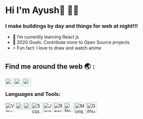  
# Hi I'm **Ayush**👋 👨‍💻 



### I make buildings by day and things for web at night!!!

- 🌱 I’m currently learning React js
- 🥅 2020 Goals: Contribute more to Open Source projects
- ⚡ Fun fact: I love to draw and watch anime



## Find me around the web :earth_asia: :

[<img align="left" alt="codeSTACKr.com" width="25px" src="http://kabramkrafts.com/wp-content/uploads/2017/04/earth.svg" />][website] 
[<img align="left" alt="codeSTACKr | LinkedIn" width="25px" src="https://cdn.worldvectorlogo.com/logos/linkedin-icon-2.svg" />][linkedin] 
[<img align="left" alt="codeSTACKr | Instagram" width="25px" src="https://cdn.worldvectorlogo.com/logos/instagram-2016.svg" />][instagram] 

<br />

### Languages and Tools:

<img align="left" alt="Visual Studio Code" width="30px" src="https://cdn.worldvectorlogo.com/logos/visual-studio-code-1.svg"  />
<img align="left" alt="HTML5" width="22px" src="https://cdn.worldvectorlogo.com/logos/html5-1.svg" />
<img align="left" alt="CSS3" width="22px" src="https://cdn.worldvectorlogo.com/logos/css-5.svg" />
<img align="left" alt="Scss" width="34x" src="https://cdn.worldvectorlogo.com/logos/sass-1.svg" />
<img align="left" alt="Javascript" width="30px" src="https://cdn.worldvectorlogo.com/logos/javascript.svg" />
<img align="left" alt="React" width="30px" src="https://cdn.worldvectorlogo.com/logos/react-1.svg" />
<img align="left" alt="Node.js" width="30px"  src="https://cdn.worldvectorlogo.com/logos/nodejs-icon.svg" />
<img align="left" alt="MongoDB" width="35px" src="https://cdn.worldvectorlogo.com/logos/mongodb-icon-1.svg" />
<img align="left" alt="Github" width="33px" src="https://juristr.com/assets/images/categories/git.svg" />
<br/>
<br/>




[website]: https://webdevayush.herokuapp.com/
[instagram]: https://www.instagram.com/_ayushguptaa/
[linkedin]: https://www.linkedin.com/in/ayush-gupta-54a855139/


